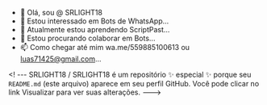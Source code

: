 - 👋 Olá, sou @ SRLIGHT18
 - 👀 Estou interessado em Bots de WhatsApp...
 - 🌱 Atualmente estou aprendendo ScriptPast...
 - 💞️ Estou procurando colaborar em Bots...
 - 📫 Como chegar até mim wa.me/559885100613 ou luas71425@gmail.com...

 <! ---
 SRLIGHT18 / SRLIGHT18 é um repositório ✨ especial ✨ porque seu `README.md` (este arquivo) aparece em seu perfil GitHub.
 Você pode clicar no link Visualizar para ver suas alterações.
 --->
